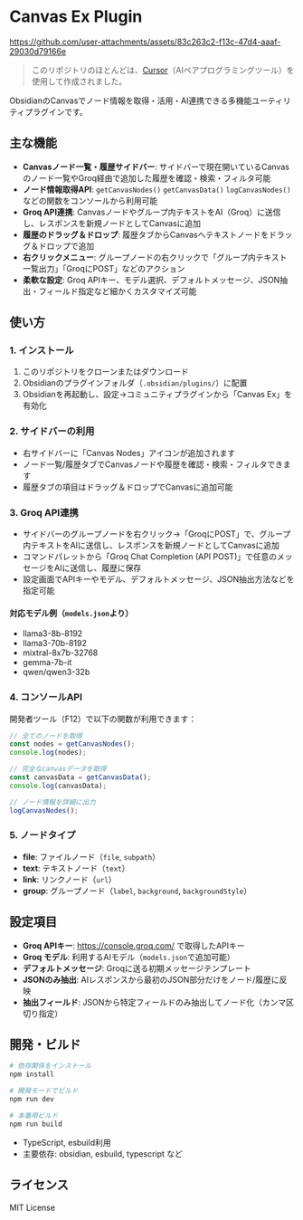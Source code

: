 # Canvas Ex Plugin

https://github.com/user-attachments/assets/83c263c2-f13c-47d4-aaaf-29030d79166e

> このリポジトリのほとんどは、[Cursor](https://www.cursor.so/)（AIペアプログラミングツール）を使用して作成されました。

ObsidianのCanvasでノード情報を取得・活用・AI連携できる多機能ユーティリティプラグインです。

## 主な機能

- **Canvasノード一覧・履歴サイドバー**: サイドバーで現在開いているCanvasのノード一覧やGroq経由で追加した履歴を確認・検索・フィルタ可能
- **ノード情報取得API**: `getCanvasNodes()` `getCanvasData()` `logCanvasNodes()` などの関数をコンソールから利用可能
- **Groq API連携**: Canvasノードやグループ内テキストをAI（Groq）に送信し、レスポンスを新規ノードとしてCanvasに追加
- **履歴のドラッグ＆ドロップ**: 履歴タブからCanvasへテキストノードをドラッグ＆ドロップで追加
- **右クリックメニュー**: グループノードの右クリックで「グループ内テキスト一覧出力」「GroqにPOST」などのアクション
- **柔軟な設定**: Groq APIキー、モデル選択、デフォルトメッセージ、JSON抽出・フィールド指定など細かくカスタマイズ可能

## 使い方

### 1. インストール

1. このリポジトリをクローンまたはダウンロード
2. Obsidianのプラグインフォルダ（`.obsidian/plugins/`）に配置
3. Obsidianを再起動し、設定→コミュニティプラグインから「Canvas Ex」を有効化

### 2. サイドバーの利用

- 右サイドバーに「Canvas Nodes」アイコンが追加されます
- ノード一覧/履歴タブでCanvasノードや履歴を確認・検索・フィルタできます
- 履歴タブの項目はドラッグ＆ドロップでCanvasに追加可能

### 3. Groq API連携

- サイドバーのグループノードを右クリック→「GroqにPOST」で、グループ内テキストをAIに送信し、レスポンスを新規ノードとしてCanvasに追加
- コマンドパレットから「Groq Chat Completion (API POST)」で任意のメッセージをAIに送信し、履歴に保存
- 設定画面でAPIキーやモデル、デフォルトメッセージ、JSON抽出方法などを指定可能

#### 対応モデル例（`models.json`より）
- llama3-8b-8192
- llama3-70b-8192
- mixtral-8x7b-32768
- gemma-7b-it
- qwen/qwen3-32b

### 4. コンソールAPI

開発者ツール（F12）で以下の関数が利用できます：

```js
// 全てのノードを取得
const nodes = getCanvasNodes();
console.log(nodes);

// 完全なcanvasデータを取得
const canvasData = getCanvasData();
console.log(canvasData);

// ノード情報を詳細に出力
logCanvasNodes();
```

### 5. ノードタイプ

- **file**: ファイルノード（`file`, `subpath`）
- **text**: テキストノード（`text`）
- **link**: リンクノード（`url`）
- **group**: グループノード（`label`, `background`, `backgroundStyle`）

## 設定項目

- **Groq APIキー**: https://console.groq.com/ で取得したAPIキー
- **Groq モデル**: 利用するAIモデル（`models.json`で追加可能）
- **デフォルトメッセージ**: Groqに送る初期メッセージテンプレート
- **JSONのみ抽出**: AIレスポンスから最初のJSON部分だけをノード/履歴に反映
- **抽出フィールド**: JSONから特定フィールドのみ抽出してノード化（カンマ区切り指定）

## 開発・ビルド

```bash
# 依存関係をインストール
npm install

# 開発モードでビルド
npm run dev

# 本番用ビルド
npm run build
```

- TypeScript, esbuild利用
- 主要依存: obsidian, esbuild, typescript など

## ライセンス

MIT License 
